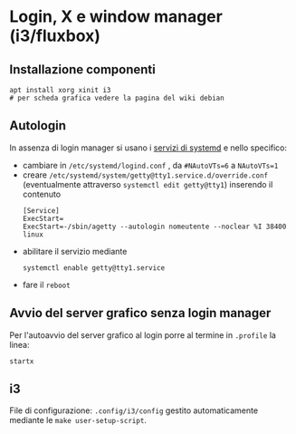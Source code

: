 # Login, X e window manager (i3/fluxbox)

## Installazione componenti
```
apt install xorg xinit i3
# per scheda grafica vedere la pagina del wiki debian
```

## Autologin
In assenza di login manager si usano i [servizi di systemd](https://unix.stackexchange.com/questions/401759) e nello specifico:
- cambiare in `/etc/systemd/logind.conf` , da `#NAutoVTs=6` a `NAutoVTs=1`
- creare `/etc/systemd/system/getty@tty1.service.d/override.conf`
  (eventualmente attraverso `systemctl edit getty@tty1`) inserendo il contenuto
  ```
  [Service]
  ExecStart=
  ExecStart=-/sbin/agetty --autologin nomeutente --noclear %I 38400 linux
  ```
- abilitare il servizio mediante
  ```
  systemctl enable getty@tty1.service
  ```
- fare il `reboot`

## Avvio del server grafico senza login manager

Per l'autoavvio del server grafico al login porre al termine in `.profile` la linea:
```
startx
```

## i3
File di configurazione: `.config/i3/config` gestito automaticamente mediante 
le `make user-setup-script`.
